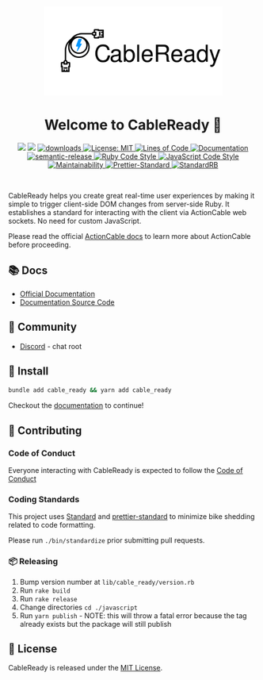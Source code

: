 <p align="center">
  <img src="assets/cable-ready-logo-with-copy.svg" width="360" />
  <h1 align="center">Welcome to CableReady 👋</h1>
  <p align="center">
    <img src="https://img.shields.io/gem/v/cable_ready.svg?color=red" />
    <img src="https://img.shields.io/npm/v/cable_ready.svg?color=blue" />
    <a href="https://www.npmjs.com/package/cable_ready">
      <img alt="downloads" src="https://img.shields.io/npm/dm/cable_ready.svg?color=blue" target="_blank" />
    </a>
    <a href="https://github.com/hopsoft/cable_ready/blob/master/LICENSE">
      <img alt="License: MIT" src="https://img.shields.io/badge/license-MIT-brightgreen.svg" target="_blank" />
    </a>
    <a href="http://blog.codinghorror.com/the-best-code-is-no-code-at-all/" target="_blank">
      <img alt="Lines of Code" src="https://img.shields.io/badge/lines_of_code-295-brightgreen.svg?style=flat" />
    </a>
    <a href="https://cableready.stimulusreflex.com" target="_blank">
      <img alt="Documentation" src="https://img.shields.io/badge/documentation-yes-brightgreen.svg" />
    </a>
    <br />
    <a href="#badge">
      <img alt="semantic-release" src="https://img.shields.io/badge/%20%20%F0%9F%93%A6%F0%9F%9A%80-semantic--release-e10079.svg">
    </a>
    <a href="https://github.com/testdouble/standard" target="_blank">
      <img alt="Ruby Code Style" src="https://img.shields.io/badge/Ruby_Code_Style-standard-brightgreen.svg" />
    </a>
    <a href="https://github.com/sheerun/prettier-standard" target="_blank">
      <img alt="JavaScript Code Style" src="https://img.shields.io/badge/JavaScript_Code_Style-prettier_standard-ff69b4.svg" />
    </a>
    <br />
    <a href="https://codeclimate.com/github/hopsoft/cable_ready/maintainability" target="_blank">
      <img alt="Maintainability" src="https://api.codeclimate.com/v1/badges/83ddf1fee4af7e51a681/maintainability" />
    </a>
    <a target="_blank" rel="noopener noreferrer" href="https://github.com/hopsoft/cable_ready/workflows/Prettier-Standard/badge.svg">
      <img src="https://github.com/hopsoft/cable_ready/workflows/Prettier-Standard/badge.svg" alt="Prettier-Standard" style="max-width:100%;">
    </a>
    <a target="_blank" rel="noopener noreferrer" href="https://github.com/hopsoft/cable_ready/workflows/StandardRB/badge.svg">
      <img src="https://github.com/hopsoft/cable_ready/workflows/StandardRB/badge.svg" alt="StandardRB" style="max-width:100%;">
    </a>
  </p>
</p>
<br />

CableReady helps you create great real-time user experiences by making it simple to trigger client-side DOM changes from server-side Ruby. It establishes a standard for interacting with the client via ActionCable web sockets. No need for custom JavaScript.

Please read the official [ActionCable docs](http://guides.rubyonrails.org/action_cable_overview.html)
to learn more about ActionCable before proceeding.

## 📚 Docs

- [Official Documentation](https://cableready.stimulusreflex.com)
- [Documentation Source Code](https://github.com/hopsoft/cable_ready/tree/master/docs)

## 💙 Community

- [Discord](https://discord.gg/XveN625) - chat root

## 🚀 Install

```sh
bundle add cable_ready && yarn add cable_ready
```

Checkout the [documentation](https://cableready.stimulusreflex.com) to continue!


## 🙏 Contributing

### Code of Conduct

Everyone interacting with CableReady is expected to follow the [Code of Conduct](CODE_OF_CONDUCT.md)

### Coding Standards

This project uses [Standard](https://github.com/testdouble/standard)
and [prettier-standard](https://github.com/sheerun/prettier-standard) to minimize bike shedding related to code formatting.

Please run `./bin/standardize` prior submitting pull requests.

### 📦 Releasing

1. Bump version number at `lib/cable_ready/version.rb`
1. Run `rake build`
1. Run `rake release`
1. Change directories `cd ./javascript`
1. Run `yarn publish` - NOTE: this will throw a fatal error because the tag already exists but the package will still publish

## 📝 License

CableReady is released under the [MIT License](LICENSE.txt).
